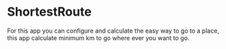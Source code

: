 # ShortestRoute


<p>For this app you can configure and calculate the easy way to go to a place, this app calculate minimum km to go where ever you want to go.</p>


